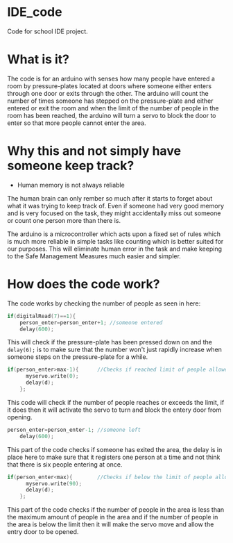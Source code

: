 # IDE_code
Code for school IDE project.


# What is it?
The code is for an arduino with senses how many people have entered a room by pressure-plates located at doors where someone either enters through one door or exits through the other. The arduino will count the number of times someone has stepped on the pressure-plate and either entered or exit the room and when the limit of the number of people in the room has been reached, the arduino will turn a servo to block the door to enter so that more people cannot enter the area.


# Why this and not simply have someone keep track?
* Human memory is not always reliable


The human brain can only rember so much after it starts to forget about what it was trying to keep track of. Even if someone had very good memory and is very focused on the task, they might accidentally miss out someone or count one person more than there is.

The arduino is a microcontroller which acts upon a fixed set of rules which is much more reliable in simple tasks like counting which is better suited for our purposes. This will eliminate human error in the task and make keeping to the Safe Management Measures much easier and simpler.


# How does the code work?
The code works by checking the number of people as seen in here:


```objectivec
if(digitalRead(7)==1){
    person_enter=person_enter+1; //someone entered
    delay(600);
```


This will check if the pressure-plate has been pressed down on and the ```delay(6);``` is to make sure that the number won't just rapidly increase when someone steps on the pressure-plate for a while.


```objectivec
if(person_enter>max-1){      //Checks if reached limit of people allowed in the area
      myservo.write(0);
      delay(d);
    };
 ```


This code will check if the number of people reaches or exceeds the limit, if it does then it will activate the servo to turn and block the entery door from opening.


```objectivec
person_enter=person_enter-1; //someone left
    delay(600);
```


This part of the code checks if someone has exited the area, the delay is in place here to make sure that it registers one person at a time and not think that there is six people entering at once.



```objectivec
if(person_enter<max){        //Checks if below the limit of people allowed in the area
      myservo.write(90);
      delay(d);
    };
```

This part of the code checks if the number of people in the area is less than the maximum amount of people in the area and if the number of people in the area is below the limit then it will make the servo move and allow the entry door to be opened.
